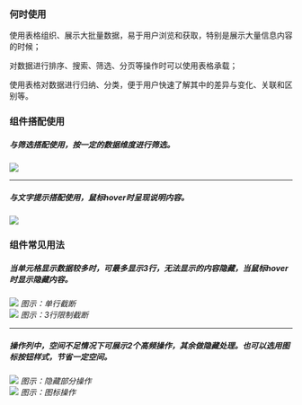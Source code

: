 


### 何时使用

使用表格组织、展示大批量数据，易于用户浏览和获取，特别是展示大量信息内容的时候；

对数据进行排序、搜索、筛选、分页等操作时可以使用表格承载；

使用表格对数据进行归纳、分类，便于用户快速了解其中的差异与变化、关联和区别等。


### 组件搭配使用

##### 与筛选搭配使用，按一定的数据维度进行筛选。

<div class="legend">
  <div class="item">
    <img src="https://oteam-tdesign-1258344706.cos.ap-guangzhou.myqcloud.com/site/design/table-1.png" />
  </div>

  <div class="item"></div>
</div>

<hr />

##### 与文字提示搭配使用，鼠标hover时呈现说明内容。

<div class="legend">
  <div class="item">
    <img src="https://oteam-tdesign-1258344706.cos.ap-guangzhou.myqcloud.com/site/design/table-2.png"

  <div class="item"></div>
</div>



### 组件常见用法

##### 当单元格显示数据较多时，可最多显示3行，无法显示的内容隐藏，当鼠标hover时显示隐藏内容。

<div class="legend">
  <div class="item">
    <img src="https://oteam-tdesign-1258344706.cos.ap-guangzhou.myqcloud.com/site/design/%E8%A1%A8%E6%A0%BC------------3@2x.png"/>
    <em>图示：单行截断</em>
  </div>

  <div class="item">
    <img src="https://oteam-tdesign-1258344706.cos.ap-guangzhou.myqcloud.com/site/design/%E8%A1%A8%E6%A0%BC---------4@2x.png"/>
    <em>图示：3行限制截断</em>
  </div>
</div>

<hr />

##### 操作列中，空间不足情况下可展示2个高频操作，其余做隐藏处理。也可以选用图标按钮样式，节省一定空间。

<div class="legend">
  <div class="item">
    <img src="https://oteam-tdesign-1258344706.cos.ap-guangzhou.myqcloud.com/site/design/%E8%A1%A8%E6%A0%BC----------5@2x.png"/>
    <em>图示：隐藏部分操作</em>
  </div>

  <div class="item">
    <img src="https://oteam-tdesign-1258344706.cos.ap-guangzhou.myqcloud.com/site/design/table-6.png"/>
    <em>图示：图标操作</em>
  </div>
</div>
